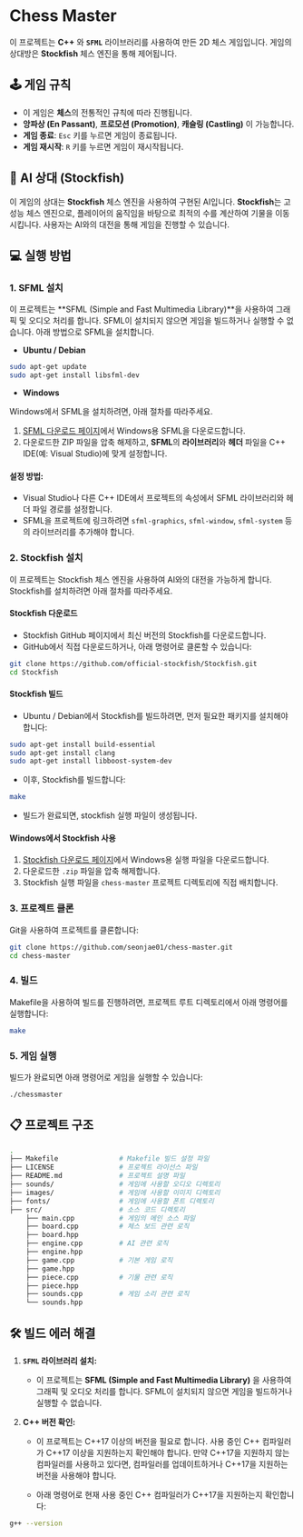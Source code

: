 # Chess Master

이 프로젝트는 **C++** 와 **`SFML`** 라이브러리를 사용하여 만든 2D 체스 게임입니다. 게임의 상대방은 **Stockfish** 체스 엔진을 통해 제어됩니다.

## 🕹️ **게임 규칙**
- 이 게임은 **체스**의 전통적인 규칙에 따라 진행됩니다.
- **앙파상 (En Passant)**, **프로모션 (Promotion)**, **캐슬링 (Castling)** 이 가능합니다.
- **게임 종료**: `Esc` 키를 누르면 게임이 종료됩니다.
- **게임 재시작**: `R` 키를 누르면 게임이 재시작됩니다.

## 🤖 **AI 상대 (Stockfish)**  
이 게임의 상대는 **Stockfish** 체스 엔진을 사용하여 구현된 AI입니다. **Stockfish**는 고성능 체스 엔진으로, 플레이어의 움직임을 바탕으로 최적의 수를 계산하여 기물을 이동시킵니다. 사용자는 AI와의 대전을 통해 게임을 진행할 수 있습니다.

## 💻 **실행 방법**

### 1. **SFML 설치**
이 프로젝트는 **SFML (Simple and Fast Multimedia Library)**을 사용하여 그래픽 및 오디오 처리를 합니다. SFML이 설치되지 않으면 게임을 빌드하거나 실행할 수 없습니다. 아래 방법으로 SFML을 설치합니다.

- **Ubuntu / Debian**
```bash
sudo apt-get update
sudo apt-get install libsfml-dev
```

- **Windows**

Windows에서 SFML을 설치하려면, 아래 절차를 따라주세요.

1. [SFML 다운로드 페이지](https://www.sfml-dev.org/download.php)에서 Windows용 SFML을 다운로드합니다.
2. 다운로드한 ZIP 파일을 압축 해제하고, **SFML**의 **라이브러리**와 **헤더** 파일을 C++ IDE(예: Visual Studio)에 맞게 설정합니다.

#### 설정 방법:

- Visual Studio나 다른 C++ IDE에서 프로젝트의 속성에서 SFML 라이브러리와 헤더 파일 경로를 설정합니다.
- SFML을 프로젝트에 링크하려면 `sfml-graphics`, `sfml-window`, `sfml-system` 등의 라이브러리를 추가해야 합니다.

### 2. Stockfish 설치

이 프로젝트는 Stockfish 체스 엔진을 사용하여 AI와의 대전을 가능하게 합니다. Stockfish를 설치하려면 아래 절차를 따라주세요.

#### Stockfish 다운로드

- Stockfish GitHub 페이지에서 최신 버전의 Stockfish를 다운로드합니다.  
- GitHub에서 직접 다운로드하거나, 아래 명령어로 클론할 수 있습니다:

```bash
git clone https://github.com/official-stockfish/Stockfish.git
cd Stockfish
```

#### Stockfish 빌드

- Ubuntu / Debian에서 Stockfish를 빌드하려면, 먼저 필요한 패키지를 설치해야 합니다:

```bash
sudo apt-get install build-essential
sudo apt-get install clang
sudo apt-get install libboost-system-dev
```

- 이후, Stockfish를 빌드합니다:

```bash
make
```

- 빌드가 완료되면, stockfish 실행 파일이 생성됩니다.

#### Windows에서 Stockfish 사용

1. [Stockfish 다운로드 페이지](https://github.com/official-stockfish/Stockfish)에서 Windows용 실행 파일을 다운로드합니다.
2. 다운로드한 `.zip` 파일을 압축 해제합니다.
3. Stockfish 실행 파일을 `chess-master` 프로젝트 디렉토리에 직접 배치합니다.

### 3. 프로젝트 클론

Git을 사용하여 프로젝트를 클론합니다:

```bash
git clone https://github.com/seonjae01/chess-master.git
cd chess-master
```

### 4. 빌드

Makefile을 사용하여 빌드를 진행하려면, 프로젝트 루트 디렉토리에서 아래 명령어를 실행합니다:

```bash
make
```

### 5. 게임 실행

빌드가 완료되면 아래 명령어로 게임을 실행할 수 있습니다:

```bash
./chessmaster
```

## 📋 프로젝트 구조

```bash
.
├── Makefile               # Makefile 빌드 설정 파일
├── LICENSE                # 프로젝트 라이선스 파일
├── README.md              # 프로젝트 설명 파일
├── sounds/                # 게임에 사용할 오디오 디렉토리
├── images/                # 게임에 사용할 이미지 디렉토리
├── fonts/                 # 게임에 사용할 폰트 디렉토리
├── src/                   # 소스 코드 디렉토리
    ├── main.cpp           # 게임의 메인 소스 파일
    ├── board.cpp          # 체스 보드 관련 로직
    ├── board.hpp
    ├── engine.cpp         # AI 관련 로직
    ├── engine.hpp
    ├── game.cpp           # 기본 게임 로직
    ├── game.hpp
    ├── piece.cpp          # 기물 관련 로직
    ├── piece.hpp
    ├── sounds.cpp         # 게임 소리 관련 로직
    └── sounds.hpp
```

## 🛠️ 빌드 에러 해결

1. **`SFML` 라이브러리 설치:**

    - 이 프로젝트는 **SFML (Simple and Fast Multimedia Library)** 을 사용하여 그래픽 및 오디오 처리를 합니다. SFML이 설치되지 않으면 게임을 빌드하거나 실행할 수 없습니다.

2. **C++ 버전 확인:**

    - 이 프로젝트는 C++17 이상의 버전을 필요로 합니다. 사용 중인 C++ 컴파일러가 C++17 이상을 지원하는지 확인해야 합니다. 만약 C++17을 지원하지 않는 컴파일러를 사용하고 있다면, 컴파일러를 업데이트하거나 C++17을 지원하는 버전을 사용해야 합니다.

    - 아래 명령어로 현재 사용 중인 C++ 컴파일러가 C++17을 지원하는지 확인합니다:

```bash
g++ --version
```
